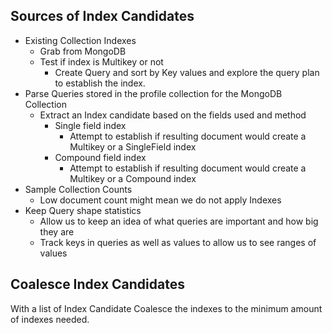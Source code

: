 ## Sources of Index Candidates
- Existing Collection Indexes
    + Grab from MongoDB
    + Test if index is Multikey or not
        - Create Query and sort by Key values and explore the query plan to establish the index.
- Parse Queries stored in the profile collection for the MongoDB Collection
    + Extract an Index candidate based on the fields used and method
        - Single field index
            - Attempt to establish if resulting document would create a Multikey or a SingleField index
        - Compound field index
            - Attempt to establish if resulting document would create a Multikey or a Compound index
- Sample Collection Counts
    + Low document count might mean we do not apply Indexes
- Keep Query shape statistics
    + Allow us to keep an idea of what queries are important and how big they are
    + Track keys in queries as well as values to allow us to see ranges of values
            
## Coalesce Index Candidates
With a list of Index Candidate Coalesce the indexes to the minimum amount of indexes needed.